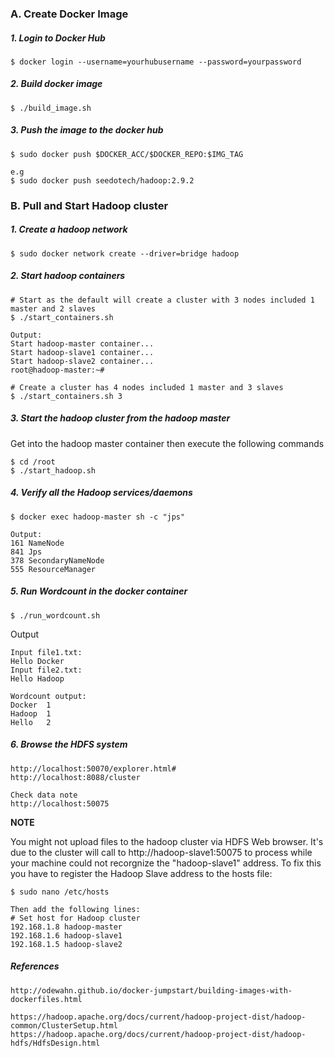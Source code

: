 ### A. Create Docker Image
##### 1. Login to Docker Hub
```
$ docker login --username=yourhubusername --password=yourpassword
```

##### 2. Build docker image
```
$ ./build_image.sh
```

##### 3. Push the image to the docker hub
```
$ sudo docker push $DOCKER_ACC/$DOCKER_REPO:$IMG_TAG

e.g
$ sudo docker push seedotech/hadoop:2.9.2
```

### B. Pull and Start Hadoop cluster
##### 1. Create a hadoop network
```
$ sudo docker network create --driver=bridge hadoop
```

##### 2. Start hadoop containers
```
# Start as the default will create a cluster with 3 nodes included 1 master and 2 slaves
$ ./start_containers.sh

Output:
Start hadoop-master container...
Start hadoop-slave1 container...
Start hadoop-slave2 container...
root@hadoop-master:~#

# Create a cluster has 4 nodes included 1 master and 3 slaves
$ ./start_containers.sh 3
```

##### 3. Start the hadoop cluster from the hadoop master
Get into the hadoop master container then execute the following commands
```
$ cd /root
$ ./start_hadoop.sh
```

##### 4. Verify all the Hadoop services/daemons
```
$ docker exec hadoop-master sh -c "jps"

Output:
161 NameNode
841 Jps
378 SecondaryNameNode
555 ResourceManager
```

##### 5. Run Wordcount in the docker container
```
$ ./run_wordcount.sh
```

Output
```
Input file1.txt:
Hello Docker
Input file2.txt:
Hello Hadoop

Wordcount output:
Docker  1
Hadoop  1
Hello   2
```

##### 6. Browse the HDFS system
```
http://localhost:50070/explorer.html#
http://localhost:8088/cluster

Check data note
http://localhost:50075
```

**NOTE**

You might not upload files to the hadoop cluster via HDFS Web browser. It's due to the cluster will call to http://hadoop-slave1:50075 to process while your machine could not recorgnize the "hadoop-slave1" address. To fix this you have to register the Hadoop Slave address to the hosts file:
```
$ sudo nano /etc/hosts

Then add the following lines:
# Set host for Hadoop cluster
192.168.1.8 hadoop-master
192.168.1.6 hadoop-slave1
192.168.1.5 hadoop-slave2
```

##### References
```
http://odewahn.github.io/docker-jumpstart/building-images-with-dockerfiles.html

https://hadoop.apache.org/docs/current/hadoop-project-dist/hadoop-common/ClusterSetup.html
https://hadoop.apache.org/docs/current/hadoop-project-dist/hadoop-hdfs/HdfsDesign.html
```